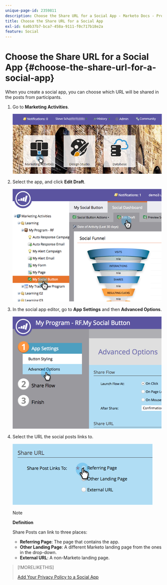 ```yaml
---
unique-page-id: 2359811
description: Choose the Share URL for a Social App - Marketo Docs - Product Documentation
title: Choose the Share URL for a Social App
exl-id: 6a0b37b7-bca7-458a-9111-f0c717b18e2a
feature: Social
---
```

# Choose the Share URL for a Social App {#choose-the-share-url-for-a-social-app}

When you create a social app, you can choose which URL will be shared in the posts from participants.

1. Go to **Marketing Activities**.

   ![](assets/login-marketing-activities-1.png)

1. Select the app, and click **Edit Draft**.

   ![](assets/image2015-4-21-11-3a12-3a12.png)

1. In the social app editor, go to **App Settings** and then **Advanced Options**.

   ![](assets/image2015-4-21-11-3a14-3a46.png)

1. Select the URL the social posts links to.

   ![](assets/image2015-4-21-11-3a15-3a26.png)

   >[!NOTE]
   >
   >**Definition**
   >
   >Share Posts can link to three places:
   >
   >* **Referring Page**: The page that contains the app.
   >* **Other Landing Page**: A different Marketo landing page from the ones in the drop-down.
   >* **External URL**: A non-Marketo landing page.

>[!MORELIKETHIS]
>
>[Add Your Privacy Policy to a Social App](/help/marketo/product-docs/demand-generation/social/social-functions/add-your-privacy-policy-to-a-social-app.md)

